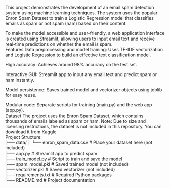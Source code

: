 This project demonstrates the development of an email spam detection system using machine learning techniques. The system uses the popular Enron Spam Dataset to train a Logistic Regression model that classifies emails as spam or not spam (ham) based on their content.

To make the model accessible and user-friendly, a web application interface is created using Streamlit, allowing users to input email text and receive real-time predictions on whether the email is spam.<br>
Features
Data preprocessing and model training: Uses TF-IDF vectorization and Logistic Regression to build an effective text classification model.

High accuracy: Achieves around 98% accuracy on the test set.

Interactive GUI: Streamlit app to input any email text and predict spam or ham instantly.

Model persistence: Saves trained model and vectorizer objects using joblib for easy reuse.

Modular code: Separate scripts for training (main.py) and the web app (app.py).<br>
Dataset
The project uses the Enron Spam Dataset, which contains thousands of emails labeled as spam or ham.
Note: Due to size and licensing restrictions, the dataset is not included in this repository.
You can download it from Kaggle<br>
Project Structure:<br>
├── data/
│   └── enron_spam_data.csv    # Place your dataset here (not included)<br>
├── app.py                    # Streamlit app to predict spam<br>
├── train_model.py            # Script to train and save the model<br>
├── spam_model.pkl            # Saved trained model (not included)<br>
├── vectorizer.pkl            # Saved vectorizer (not included)<br>
├── requirements.txt          # Required Python packages<br>
└── README.md                 # Project documentation<br>
